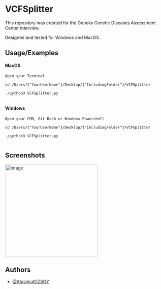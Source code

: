 
# VCFSplitter


This repository was created for the Genoks Genetic Diseases Assessment Center interview. 

Designed and tested for Windows and MacOS.


## Usage/Examples



#### MacOS

```
Open your Terminal

cd /Users/{"YourUserName"}/Desktop/{"IncludingFolder"}/VCFSplitter

./python3 VCFSplitter.py


```

#### Windows


```
Open your CMD, Git Bash or Windows Powershell

cd /Users/{"YourUserName"}/Desktop/{"IncludingFolder"}/VCFSplitter

./python3 VCFSplitter.py


```

## Screenshots

<img width="300" alt="image" src="https://user-images.githubusercontent.com/37904413/221220027-fb504b79-508a-4a8c-85d0-f0e638f90d61.png">




## Authors

- [@AtaUmutOZSOY](https://github.com/AtaUmutOZSOY)


